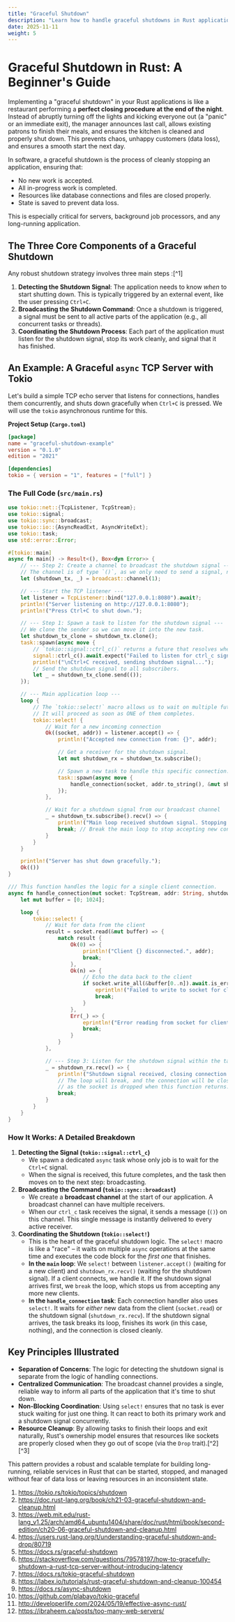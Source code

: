 ```yaml
---
title: "Graceful Shutdown"
description: "Learn how to handle graceful shutdowns in Rust applications to prevent data loss and ensure stability."
date: 2025-11-11
weight: 5
---
```


# Graceful Shutdown in Rust: A Beginner's Guide

Implementing a "graceful shutdown" in your Rust applications is like a restaurant performing a **perfect closing procedure at the end of the night**. Instead of abruptly turning off the lights and kicking everyone out (a "panic" or an immediate exit), the manager announces last call, allows existing patrons to finish their meals, and ensures the kitchen is cleaned and properly shut down. This prevents chaos, unhappy customers (data loss), and ensures a smooth start the next day.

In software, a graceful shutdown is the process of cleanly stopping an application, ensuring that:

- No new work is accepted.
- All in-progress work is completed.
- Resources like database connections and files are closed properly.
- State is saved to prevent data loss.

This is especially critical for servers, background job processors, and any long-running application.

## The Three Core Components of a Graceful Shutdown

Any robust shutdown strategy involves three main steps :[^1]

1. **Detecting the Shutdown Signal**: The application needs to know *when* to start shutting down. This is typically triggered by an external event, like the user pressing `Ctrl+C`.
2. **Broadcasting the Shutdown Command**: Once a shutdown is triggered, a signal must be sent to all active parts of the application (e.g., all concurrent tasks or threads).
3. **Coordinating the Shutdown Process**: Each part of the application must listen for the shutdown signal, stop its work cleanly, and signal that it has finished.

## An Example: A Graceful `async` TCP Server with Tokio

Let's build a simple TCP echo server that listens for connections, handles them concurrently, and shuts down gracefully when `Ctrl+C` is pressed. We will use the `tokio` asynchronous runtime for this.

**Project Setup (`Cargo.toml`)**

```toml
[package]
name = "graceful-shutdown-example"
version = "0.1.0"
edition = "2021"

[dependencies]
tokio = { version = "1", features = ["full"] }
```


### The Full Code (`src/main.rs`)

```rust
use tokio::net::{TcpListener, TcpStream};
use tokio::signal;
use tokio::sync::broadcast;
use tokio::io::{AsyncReadExt, AsyncWriteExt};
use tokio::task;
use std::error::Error;

#[tokio::main]
async fn main() -> Result<(), Box<dyn Error>> {
    // --- Step 2: Create a channel to broadcast the shutdown signal ---
    // The channel is of type `()`, as we only need to send a signal, not data.
    let (shutdown_tx, _) = broadcast::channel(1);

    // --- Start the TCP listener ---
    let listener = TcpListener::bind("127.0.0.1:8080").await?;
    println!("Server listening on http://127.0.0.1:8080");
    println!("Press Ctrl+C to shut down.");

    // --- Step 1: Spawn a task to listen for the shutdown signal ---
    // We clone the sender so we can move it into the new task.
    let shutdown_tx_clone = shutdown_tx.clone();
    task::spawn(async move {
        // `tokio::signal::ctrl_c()` returns a future that resolves when Ctrl+C is pressed.
        signal::ctrl_c().await.expect("Failed to listen for ctrl_c signal");
        println!("\nCtrl+C received, sending shutdown signal...");
        // Send the shutdown signal to all subscribers.
        let _ = shutdown_tx_clone.send(());
    });

    // --- Main application loop ---
    loop {
        // The `tokio::select!` macro allows us to wait on multiple futures at once.
        // It will proceed as soon as ONE of them completes.
        tokio::select! {
            // Wait for a new incoming connection
            Ok((socket, addr)) = listener.accept() => {
                println!("Accepted new connection from: {}", addr);

                // Get a receiver for the shutdown signal.
                let mut shutdown_rx = shutdown_tx.subscribe();

                // Spawn a new task to handle this specific connection.
                task::spawn(async move {
                    handle_connection(socket, addr.to_string(), &mut shutdown_rx).await;
                });
            },

            // Wait for a shutdown signal from our broadcast channel
            _ = shutdown_tx.subscribe().recv() => {
                println!("Main loop received shutdown signal. Stopping accept loop.");
                break; // Break the main loop to stop accepting new connections.
            }
        }
    }

    println!("Server has shut down gracefully.");
    Ok(())
}

/// This function handles the logic for a single client connection.
async fn handle_connection(mut socket: TcpStream, addr: String, shutdown_rx: &mut broadcast::Receiver<()>) {
    let mut buffer = [0; 1024];

    loop {
        tokio::select! {
            // Wait for data from the client
            result = socket.read(&mut buffer) => {
                match result {
                    Ok(0) => {
                        println!("Client {} disconnected.", addr);
                        break;
                    },
                    Ok(n) => {
                        // Echo the data back to the client
                        if socket.write_all(&buffer[0..n]).await.is_err() {
                            eprintln!("Failed to write to socket for client {}.", addr);
                            break;
                        }
                    },
                    Err(_) => {
                        eprintln!("Error reading from socket for client {}.", addr);
                        break;
                    }
                }
            },

            // --- Step 3: Listen for the shutdown signal within the task ---
            _ = shutdown_rx.recv() => {
                println!("Shutdown signal received, closing connection with {}.", addr);
                // The loop will break, and the connection will be closed
                // as the socket is dropped when this function returns.
                break;
            }
        }
    }
}
```


### How It Works: A Detailed Breakdown

1. **Detecting the Signal (`tokio::signal::ctrl_c`)**
    - We spawn a dedicated `async` task whose only job is to wait for the `Ctrl+C` signal.
    - When the signal is received, this future completes, and the task then moves on to the next step: broadcasting.
2. **Broadcasting the Command (`tokio::sync::broadcast`)**
    - We create a **broadcast channel** at the start of our application. A broadcast channel can have multiple receivers.
    - When our `ctrl_c` task receives the signal, it sends a message (`()`) on this channel. This single message is instantly delivered to every active receiver.
3. **Coordinating the Shutdown (`tokio::select!`)**
    - This is the heart of the graceful shutdown logic. The `select!` macro is like a "race" – it waits on multiple `async` operations at the same time and executes the code block for the *first one* that finishes.
    - **In the `main` loop**: We `select!` between `listener.accept()` (waiting for a new client) and `shutdown_rx.recv()` (waiting for the shutdown signal). If a client connects, we handle it. If the shutdown signal arrives first, we `break` the loop, which stops us from accepting any more new clients.
    - **In the `handle_connection` task**: Each connection handler also uses `select!`. It waits for *either* new data from the client (`socket.read`) or the shutdown signal (`shutdown_rx.recv`). If the shutdown signal arrives, the task breaks its loop, finishes its work (in this case, nothing), and the connection is closed cleanly.

## Key Principles Illustrated

- **Separation of Concerns**: The logic for detecting the shutdown signal is separate from the logic of handling connections.
- **Centralized Communication**: The broadcast channel provides a single, reliable way to inform all parts of the application that it's time to shut down.
- **Non-Blocking Coordination**: Using `select!` ensures that no task is ever stuck waiting for just one thing. It can react to both its primary work and a shutdown signal concurrently.
- **Resource Cleanup**: By allowing tasks to finish their loops and exit naturally, Rust's ownership model ensures that resources like sockets are properly closed when they go out of scope (via the `Drop` trait).[^2][^3]

This pattern provides a robust and scalable template for building long-running, reliable services in Rust that can be started, stopped, and managed without fear of data loss or leaving resources in an inconsistent state.

1. https://tokio.rs/tokio/topics/shutdown
2. https://doc.rust-lang.org/book/ch21-03-graceful-shutdown-and-cleanup.html
3. https://web.mit.edu/rust-lang_v1.25/arch/amd64_ubuntu1404/share/doc/rust/html/book/second-edition/ch20-06-graceful-shutdown-and-cleanup.html
4. https://users.rust-lang.org/t/understanding-graceful-shutdown-and-drop/80719
5. https://docs.rs/graceful-shutdown
6. https://stackoverflow.com/questions/79578197/how-to-gracefully-shutdown-a-rust-tcp-server-without-introducing-latency
7. https://docs.rs/tokio-graceful-shutdown
8. https://labex.io/tutorials/rust-graceful-shutdown-and-cleanup-100454
9. https://docs.rs/async-shutdown
10. https://github.com/plabayo/tokio-graceful
11. http://developerlife.com/2024/05/19/effective-async-rust/
12. https://ibraheem.ca/posts/too-many-web-servers/
